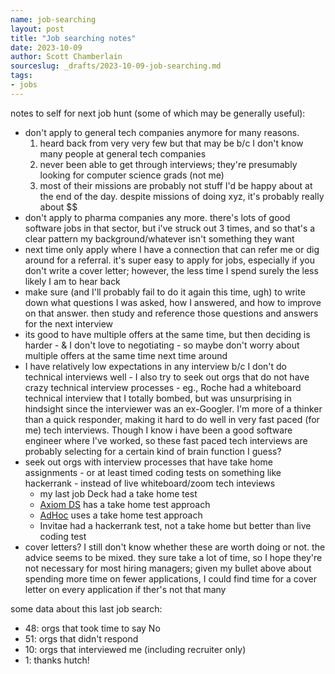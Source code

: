 ```yaml
---
name: job-searching
layout: post
title: "Job searching notes"
date: 2023-10-09
author: Scott Chamberlain
sourceslug: _drafts/2023-10-09-job-searching.md
tags:
- jobs
---
```


notes to self for next job hunt (some of which may be generally useful):
- don't apply to general tech companies anymore for many reasons. 
	1. heard back from very very few but that may be b/c I don't know many people at general tech companies
	2. never been able to get through interviews; they're presumably looking for computer science grads (not me) 
	3. most of their missions are probably not stuff I'd be happy about at the end of the day. despite missions of doing xyz, it's probably really about $$
- don't apply to pharma companies any more. there's lots of good software jobs in that sector, but i've struck out 3 times, and so that's a clear pattern my background/whatever isn't something they want
- next time only apply where I have a connection that can refer me or dig around for a referral. it's super easy to apply for jobs, especially if you don't write a cover letter; however, the less time I spend surely the less likely I am to hear back
- make sure (and I'll probably fail to do it again this time, ugh) to write down what questions I was asked, how I answered, and how to improve on that answer. then study and reference those questions and answers for the next interview
- its good to have multiple offers at the same time, but then deciding is harder - & I don't love to negotiating - so maybe don't worry about multiple offers at the same time next time around
- I have relatively low expectations in any interview b/c I don't do technical interviews well - I also try to seek out orgs that do not have crazy technical interview processes - eg., Roche had a whiteboard technical interview that I totally bombed, but was unsurprising in hindsight since the interviewer was an ex-Googler. I'm more of a thinker than a quick responder, making it hard to do well in very fast paced (for me) tech interviews. Though I know i have been a good software engineer where I've worked, so these fast paced tech interviews are probably selecting for a certain kind of brain function I guess?
- seek out orgs with interview processes that have take home assignments - or at least timed coding tests on something like hackerrank - instead of live whiteboard/zoom tech inteviews
	- my last job Deck had a take home test
	- [Axiom DS](https://www.axiomdatascience.com/) has a take home test approach
	- [AdHoc](https://adhoc.team/) uses a take home test approach
	- Invitae had a hackerrank test, not a take home but better than live coding test
- cover letters? I still don't know whether these are worth doing or not. the advice seems to be mixed. they sure take a lot of time, so I hope they're not necessary for most hiring managers; given my bullet above about spending more time on fewer applications, I could find time for a cover letter on every application if ther's not that many

some data about this last job search:
- 48: orgs that took time to say No
- 51: orgs that didn't respond
- 10: orgs that interviewed me (including recruiter only)
- 1: thanks hutch! 
